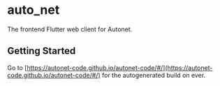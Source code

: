 # auto_net

The frontend Flutter web client for Autonet.

## Getting Started

Go to [https://autonet-code.github.io/autonet-code/#/](https://autonet-code.github.io/autonet-code/#/) for the autogenerated build on ever.